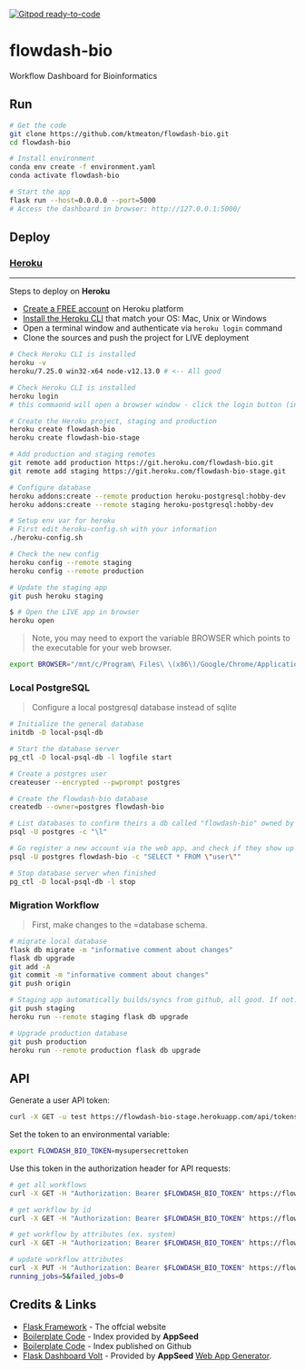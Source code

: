 [![Gitpod ready-to-code](https://img.shields.io/badge/Gitpod-ready--to--code-blue?logo=gitpod)](https://gitpod.io/#https://github.com/app-generator/flask-dashboard-volt)

# flowdash-bio

Workflow Dashboard for Bioinformatics

## Run

```bash
# Get the code
git clone https://github.com/ktmeaton/flowdash-bio.git
cd flowdash-bio

# Install environment
conda env create -f environment.yaml
conda activate flowdash-bio

# Start the app
flask run --host=0.0.0.0 --port=5000
# Access the dashboard in browser: http://127.0.0.1:5000/

```

## Deploy

### [Heroku](https://www.heroku.com/)

---

Steps to deploy on **Heroku**

- [Create a FREE account](https://signup.heroku.com/) on Heroku platform
- [Install the Heroku CLI](https://devcenter.heroku.com/articles/getting-started-with-python#set-up) that match your OS: Mac, Unix or Windows
- Open a terminal window and authenticate via `heroku login` command
- Clone the sources and push the project for LIVE deployment

```bash
# Check Heroku CLI is installed
heroku -v
heroku/7.25.0 win32-x64 node-v12.13.0 # <-- All good

# Check Heroku CLI is installed
heroku login
# this commaond will open a browser window - click the login button (in browser)

# Create the Heroku project, staging and production
heroku create flowdash-bio
heroku create flowdash-bio-stage

# Add production and staging remotes
git remote add production https://git.heroku.com/flowdash-bio.git
git remote add staging https://git.heroku.com/flowdash-bio-stage.git

# Configure database
heroku addons:create --remote production heroku-postgresql:hobby-dev
heroku addons:create --remote staging heroku-postgresql:hobby-dev

# Setup env var for heroku
# First edit heroku-config.sh with your information
./heroku-config.sh

# Check the new config
heroku config --remote staging
heroku config --remote production

# Update the staging app
git push heroku staging

$ # Open the LIVE app in browser
heroku open
```

> Note, you may need to export the variable BROWSER which points to the executable for your web browser.

```bash
export BROWSER="/mnt/c/Program\ Files\ \(x86\)/Google/Chrome/Application/chrome.exe"
```

### Local PostgreSQL

> Configure a local postgresql database instead of sqlite

```bash
# Initialize the general database
initdb -D local-psql-db

# Start the database server
pg_ctl -D local-psql-db -l logfile start

# Create a postgres user
createuser --encrypted --pwprompt postgres

# Create the flowdash-bio database
createdb --owner=postgres flowdash-bio

# List databases to confirm theirs a db called "flowdash-bio" owned by postgres
psql -U postgres -c "\l"

# Go register a new account via the web app, and check if they show up in the database
psql -U postgres flowdash-bio -c "SELECT * FROM \"user\""

# Stop database server when finished
pg_ctl -D local-psql-db -l stop
```

### Migration Workflow

> First, make changes to the =database schema.

```bash
# migrate local database
flask db migrate -m "informative comment about changes"
flask db upgrade
git add -A
git commit -m "informative comment about changes"
git push origin

# Staging app automatically builds/syncs from github, all good. If not:
git push staging
heroku run --remote staging flask db upgrade

# Upgrade production database
git push production
heroku run --remote production flask db upgrade
```

## API

Generate a user API token:

```bash
curl -X GET -u test https://flowdash-bio-stage.herokuapp.com/api/tokens
```

Set the token to an environmental variable:

```bash
export FLOWDASH_BIO_TOKEN=mysupersecrettoken
```

Use this token in the authorization header for API requests:

```bash
# get all workflows
curl -X GET -H "Authorization: Bearer $FLOWDASH_BIO_TOKEN" https://flowdash-bio-stage.herokuapp.com/api/workflows

# get workflow by id
curl -X GET -H "Authorization: Bearer $FLOWDASH_BIO_TOKEN" https://flowdash-bio-stage.herokuapp.com/api/workflows/id/1

# get workflow by attributes (ex. system)
curl -X GET -H "Authorization: Bearer $FLOWDASH_BIO_TOKEN" https://flowdash-bio-stage.herokuapp.com/api/workflows/attr?system=Compute+Canada

# update workflow attributes
curl -X PUT -H "Authorization: Bearer $FLOWDASH_BIO_TOKEN" https://flowdash-bio-stage.herokuapp.com/api/workflows/attr?node=cedar5&total_jobs=50&completed_jobs=40&
running_jobs=5&failed_jobs=0
```

## Credits & Links

- [Flask Framework](https://www.palletsprojects.com/p/flask/) - The offcial website
- [Boilerplate Code](https://appseed.us/boilerplate-code) - Index provided by **AppSeed**
- [Boilerplate Code](https://github.com/app-generator/boilerplate-code) - Index published on Github
- [Flask Dashboard Volt](https://appseed.us/admin-dashboards/flask-dashboard-volt) - Provided by **AppSeed** [Web App Generator](https://appseed.us/app-generator).
